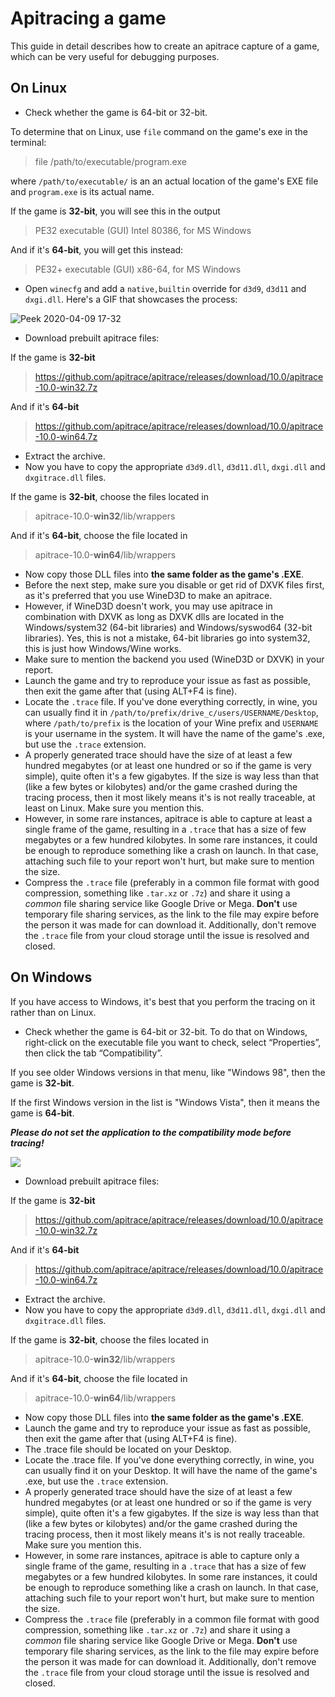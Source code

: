 # Apitracing a game
This guide in detail describes how to create an apitrace capture of a game, which can be very useful for debugging purposes.
## On Linux
* Check whether the game is 64-bit or 32-bit.

To determine that on Linux, use `file` command on the game's exe in the terminal:
> file /path/to/executable/program.exe

where `/path/to/executable/` is an an actual location of the game's EXE file and `program.exe` is its actual name.

If the game is **32-bit**, you will see this in the output
> PE32 executable (GUI) Intel 80386, for MS Windows

And if it's **64-bit**, you will get this instead:
> PE32+ executable (GUI) x86-64, for MS Windows

* Open `winecfg` and add a `native,builtin` override for `d3d9`, `d3d11` and `dxgi.dll`. Here's a GIF that showcases the process:

![Peek 2020-04-09 17-32](https://user-images.githubusercontent.com/10602045/78906537-29951b00-7a88-11ea-8142-3681f1ba8af0.gif)
* Download prebuilt apitrace files:

If the game is **32-bit**
>https://github.com/apitrace/apitrace/releases/download/10.0/apitrace-10.0-win32.7z

And if it's **64-bit**
>https://github.com/apitrace/apitrace/releases/download/10.0/apitrace-10.0-win64.7z

* Extract the archive. 
* Now you have to copy the appropriate `d3d9.dll`, `d3d11.dll`, `dxgi.dll` and `dxgitrace.dll` files.

If the game is **32-bit**, choose the files located in 
>apitrace-10.0-**win32**/lib/wrappers

And if it's **64-bit**, choose the file located in
>apitrace-10.0-**win64**/lib/wrappers
* Now copy those DLL files into **the same folder as the game's .EXE**.
* Before the next step, make sure you disable or get rid of DXVK files first, as it's preferred that you use WineD3D to make an apitrace.
* However, if WineD3D doesn't work, you may use apitrace in combination with DXVK as long as DXVK dlls are located in the Windows/system32 (64-bit libraries) and Windows/syswod64 (32-bit libraries). Yes, this is not a mistake, 64-bit libraries go into system32, this is just how Windows/Wine works.
* Make sure to mention the backend you used (WineD3D or DXVK) in your report.
* Launch the game and try to reproduce your issue as fast as possible, then exit the game after that (using ALT+F4 is fine).
* Locate the `.trace` file. If you've done everything correctly, in wine, you can usually find it in `/path/to/prefix/drive_c/users/USERNAME/Desktop`, where `/path/to/prefix` is the location of your Wine prefix and `USERNAME` is your username in the system. It will have the name of the game's .exe, but use the `.trace` extension.
* A properly generated trace should have the size of at least a few hundred megabytes (or at least one hundred or so if the game is very simple), quite often it's a few gigabytes.
If the size is way less than that (like a few bytes or kilobytes) and/or the game crashed during the tracing process, then it most likely means it's is not really traceable, at least on Linux. Make sure you mention this.
* However, in some rare instances, apitrace is able to capture at least a single frame of the game, resulting in a `.trace` that has a size of few megabytes or a few hundred kilobytes. In some rare instances, it could be enough to reproduce something like a crash on launch. In that case, attaching such file to your report won't hurt, but make sure to mention the size.
* Compress the `.trace` file (preferably in a common file format with good compression, something like `.tar.xz` or `.7z`) and share it using a *common* file sharing service like Google Drive or Mega. **Don't** use temporary file sharing services, as the link to the file may expire before the person it was made for can download it. Additionally, don't remove the `.trace` file from your cloud storage until the issue is resolved and closed.

## On Windows
If you have access to Windows, it's best that you perform the tracing on it rather than on Linux.
* Check whether the game is 64-bit or 32-bit. 
To do that on Windows, right-click on the executable file you want to check, select “Properties”, then click the tab “Compatibility”.
 
If you see older Windows versions in that menu, like "Windows 98", then the game is **32-bit**.

If the first Windows version in the list is "Windows Vista", then it means the game is **64-bit**.

**_Please do not set the application to the compatibility mode before tracing!_**

![](https://cdn.discordapp.com/attachments/545938151739228191/604369144892358667/compatibility-check.png)

* Download prebuilt apitrace files:

If the game is **32-bit**
>https://github.com/apitrace/apitrace/releases/download/10.0/apitrace-10.0-win32.7z

And if it's **64-bit**
>https://github.com/apitrace/apitrace/releases/download/10.0/apitrace-10.0-win64.7z

* Extract the archive. 
* Now you have to copy the appropriate `d3d9.dll`, `d3d11.dll`, `dxgi.dll` and `dxgitrace.dll` files.

If the game is **32-bit**, choose the files located in 
>apitrace-10.0-**win32**/lib/wrappers

And if it's **64-bit**, choose the file located in
>apitrace-10.0-**win64**/lib/wrappers
* Now copy those DLL files into **the same folder as the game's .EXE**.
* Launch the game and try to reproduce your issue as fast as possible, then exit the game after that (using ALT+F4 is fine).
* The .trace file should be located on your Desktop.
* Locate the .trace file. If you've done everything correctly, in wine, you can usually find it on your Desktop. It will have the name of the game's .exe, but use the `.trace` extension.
* A properly generated trace should have the size of at least a few hundred megabytes (or at least one hundred or so if the game is very simple), quite often it's a few gigabytes.
If the size is way less than that (like a few bytes or kilobytes) and/or the game crashed during the tracing process, then it most likely means it's is not really traceable. Make sure you mention this.
* However, in some rare instances, apitrace is able to capture only a single frame of the game, resulting in a `.trace` that has a size of few megabytes or a few hundred kilobytes. In some rare instances, it could be enough to reproduce something like a crash on launch. In that case, attaching such file to your report won't hurt, but make sure to mention the size.
* Compress the `.trace` file (preferably in a common file format with good compression, something like `.tar.xz` or `.7z`) and share it using a *common* file sharing service like Google Drive or Mega. **Don't** use temporary file sharing services, as the link to the file may expire before the person it was made for can download it. Additionally, don't remove the `.trace` file from your cloud storage until the issue is resolved and closed.
